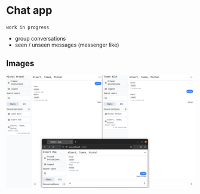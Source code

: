 # Chat app
`work in progress `

- group conversations
- seen / unseen messages (messenger like)
  
## Images
![demo](/imgs/demo.png?raw=true)